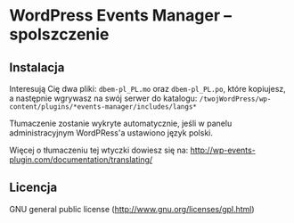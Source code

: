 # WordPress Events Manager – spolszczenie
## Instalacja
Interesują Cię dwa pliki: `dbem-pl_PL.mo` oraz `dbem-pl_PL.po`, które kopiujesz, a następnie wgrywasz na swój serwer do katalogu:
`/twojWordPress/wp-content/plugins/*events-manager/includes/langs*`

Tłumaczenie zostanie wykryte automatycznie, jeśli w panelu administracyjnym WordPRess'a ustawiono język polski.

Więcej o tłumaczeniu tej wtyczki dowiesz się na: http://wp-events-plugin.com/documentation/translating/

## Licencja
GNU general public license (http://www.gnu.org/licenses/gpl.html)